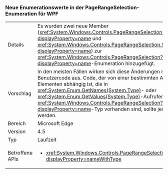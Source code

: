 ### <a name="new-enum-values-in-wpfs-pagerangeselection"></a>Neue Enumerationswerte in der PageRangeSelection-Enumeration für WPF

|   |   |
|---|---|
|Details|Es wurden zwei neue Member (<xref:System.Windows.Controls.PageRangeSelection.CurrentPage?displayProperty=name> und <xref:System.Windows.Controls.PageRangeSelection.SelectedPages?displayProperty=name>) zur <xref:System.Windows.Controls.PageRangeSelection?displayProperty=name>-Enumeration hinzugefügt.|
|Vorschlag|In den meisten Fällen wirken sich diese Änderungen nicht auf Benutzercode aus. Code, der von einer bestimmten Anzahl von Elementen abhängig ist, die in <xref:System.Enum.GetNames(System.Type)>- oder <xref:System.Enum.GetValues(System.Type)>-Aufrufen für den <xref:System.Windows.Controls.PageRangeSelection?displayProperty=name>-Typ vorhanden sind, sollte jedoch geändert werden.|
|Bereich|Microsoft Edge|
|Version|4.5|
|Typ|Laufzeit|
|Betroffene APIs|<ul><li><xref:System.Windows.Controls.PageRangeSelection?displayProperty=nameWithType></li></ul>|

